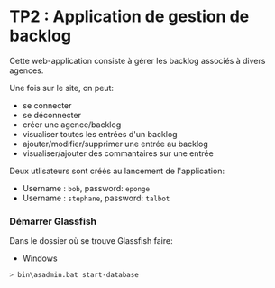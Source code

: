# TP2 : Application de gestion de backlog

Cette web-application consiste à gérer les backlog associés à divers agences.

Une fois sur le site, on peut:
- se connecter 
- se déconnecter
- créer une agence/backlog
- visualiser toutes les entrées d'un backlog 
- ajouter/modifier/supprimer une entrée au backlog
- visualiser/ajouter des commantaires sur une entrée

Deux utlisateurs sont créés au lancement de l'application:
- Username : `bob`, password: `eponge`
- Username : `stephane`, password: `talbot`

### Démarrer Glassfish 
Dans le dossier où se trouve Glassfish faire:

- Windows
```bash
> bin\asadmin.bat start-database
```


